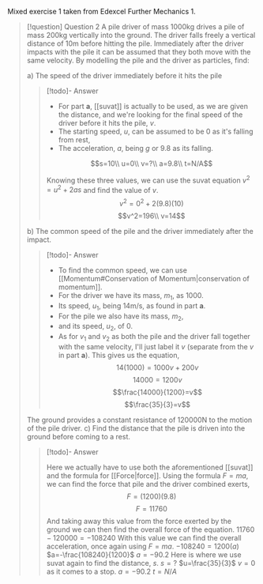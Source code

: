 Mixed exercise 1 taken from Edexcel Further Mechanics 1.

> [!question] Question 2
>A pile driver of mass 1000kg drives a pile of mass 200kg vertically into the ground. The driver falls freely a vertical distance of 10m before hitting the pile. Immediately after the driver impacts with the pile it can be assumed that they both move with the same velocity. By modelling the pile and the driver as particles, find:
>
>a) The speed of the driver immediately before it hits the pile
>>[!todo]- Answer
>>
>>- For part **a**, [[suvat]] is actually to be used, as we are given the distance, and we're looking for the final speed of the driver before it hits the pile, $v$. 
>>- The starting speed, $u$, can be assumed to be 0 as it's falling from rest, 
>>- The acceleration, $a$, being $g$ or $9.8$ as its falling.
>>
>>$$s=10\\ u=0\\ v=?\\ a=9.8\\ t=N/A$$
>>
>>Knowing these three values, we can use the suvat equation $v^2=u^2+2as$ and find the value of $v$.
>>$$v^2=0^2+2(9.8)(10)$$
>>$$v^2=196\\ v=14$$
>
>
>b) The common speed of the pile and the driver immediately after the impact. 
>>[!todo]- Answer
>>
>>- To find the common speed, we can use [[Momentum#Conservation of Momentum|conservation of momentum]]. 
>>- For the driver we have its mass, $m_1$, as 1000.
>>- Its speed, $u_1$, being 14m/s, as found in part **a**. 
>>- For the pile we also have its mass, $m_2$,
>>- and its speed, $u_2$, of $0$. 
>>- As for $v_1$ and $v_2$ as both the pile and the driver fall together with the same velocity, I'll just label it $v$ (separate from the $v$ in part **a**).
>>This gives us the equation,
>>$$14(1000)=1000v+200v$$
>>$$14000=1200v$$
>>$$\frac{14000}{1200}=v$$
>>$$\frac{35}{3}=v$$
>
>The ground provides a constant resistance of 120000N to the motion of the pile driver.
>c) Find the distance that the pile is driven into the ground before coming to a rest.
>> [!todo]- Answer
>>
>>Here we actually have to use both the aforementioned [[suvat]] and the formula for [[Force|force]]. Using the formula $F=ma$, we can find the force that pile and the driver combined exerts, 
>>$$F=(1200)(9.8)$$
>>$$F=11760$$
>>And taking away this value from the force exerted by the ground we can then find the overall force of the equation.
>>$11760-120000=-108240$
>>With this value we can find the overall acceleration, once again using $F=ma$.
>>$-108240=1200(a)$
>>$a=-\frac{108240}{1200}$
>>$a=-90.2$
>>Here is where we use suvat again to find the distance, $s$. 
>>$s=?$
>>$u=\frac{35}{3}$
>>$v=0$ as it comes to a stop.
>>$a=-90.2$
>>$t=N/A$




